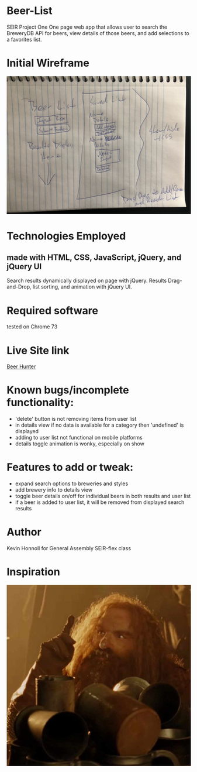 # Beer-List
SEIR Project One
One page web app that allows user to search the BreweryDB API for beers, view details of those beers, and add selections to a favorites list.

# Initial Wireframe
![Beer List Wireframe](/images/IMG_9015.jpg)

# Technologies Employed
## made with HTML, CSS, JavaScript, jQuery, and jQuery UI
Search results dynamically displayed on page with jQuery. Results Drag-and-Drop, list sorting, and animation with jQuery UI.

# Required software
tested on Chrome 73

# Live Site link
[Beer Hunter](https://goodgriefkev.github.io/Beer-List/#)

# Known bugs/incomplete functionality:
* 'delete' button is not removing items from user list
* in details view if no data is available for a category then 'undefined' is displayed
* adding to user list not functional on mobile platforms
* details toggle animation is wonky, especially on show


# Features to add or tweak:
* expand search options to breweries and styles
* add brewery info to details view
* toggle beer details on/off for individual beers in both results and user list
* if a beer is added to user list, it will be removed from displayed search results

# Author
Kevin Honnoll for General Assembly SEIR-flex class

# Inspiration
![Gimli](/images/gimlibeer.jpg)
